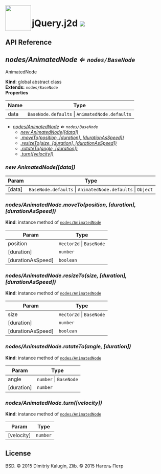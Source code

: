 <img src="https://github.com/fsggs/jquery.j2d/blob/0.2.0-dev/src/img/logo.png?raw=true" align="left" width="80"/>
<h1 align="left">jQuery.j2d <a href="https://www.versioneye.com/user/projects/56afa5f63d82b9003761dfc8">
    <img src="https://www.versioneye.com/user/projects/56afa5f63d82b9003761dfc8/badge.svg?style=flat"/></a></h1>


## API Reference

<a name="nodes/AnimatedNode"></a>

## *nodes/AnimatedNode ⇐ <code>nodes/BaseNode</code>*
AnimatedNode

**Kind**: global abstract class  
**Extends:** <code>nodes/BaseNode</code>  
**Properties**

| Name | Type |
| --- | --- |
| data | <code>BaseNode.defaults</code> &#124; <code>AnimatedNode.defaults</code> | 


* *[nodes/AnimatedNode](#nodes/AnimatedNode) ⇐ <code>nodes/BaseNode</code>*
    * *[new AnimatedNode([data])](#new_nodes/AnimatedNode_new)*
    * *[.moveTo(position, [duration], [durationAsSpeed])](#nodes/AnimatedNode+moveTo)*
    * *[.resizeTo(size, [duration], [durationAsSpeed])](#nodes/AnimatedNode+resizeTo)*
    * *[.rotateTo(angle, [duration])](#nodes/AnimatedNode+rotateTo)*
    * *[.turn([velocity])](#nodes/AnimatedNode+turn)*

<a name="new_nodes/AnimatedNode_new"></a>

### *new AnimatedNode([data])*

| Param | Type |
| --- | --- |
| [data] | <code>BaseNode.defaults</code> &#124; <code>AnimatedNode.defaults</code> &#124; <code>Object</code> | 

<a name="nodes/AnimatedNode+moveTo"></a>

### *nodes/AnimatedNode.moveTo(position, [duration], [durationAsSpeed])*
**Kind**: instance method of <code>[nodes/AnimatedNode](#nodes/AnimatedNode)</code>  

| Param | Type |
| --- | --- |
| position | <code>Vector2d</code> &#124; <code>BaseNode</code> | 
| [duration] | <code>number</code> | 
| [durationAsSpeed] | <code>boolean</code> | 

<a name="nodes/AnimatedNode+resizeTo"></a>

### *nodes/AnimatedNode.resizeTo(size, [duration], [durationAsSpeed])*
**Kind**: instance method of <code>[nodes/AnimatedNode](#nodes/AnimatedNode)</code>  

| Param | Type |
| --- | --- |
| size | <code>Vector2d</code> &#124; <code>BaseNode</code> | 
| [duration] | <code>number</code> | 
| [durationAsSpeed] | <code>boolean</code> | 

<a name="nodes/AnimatedNode+rotateTo"></a>

### *nodes/AnimatedNode.rotateTo(angle, [duration])*
**Kind**: instance method of <code>[nodes/AnimatedNode](#nodes/AnimatedNode)</code>  

| Param | Type |
| --- | --- |
| angle | <code>number</code> &#124; <code>BaseNode</code> | 
| [duration] | <code>number</code> | 

<a name="nodes/AnimatedNode+turn"></a>

### *nodes/AnimatedNode.turn([velocity])*
**Kind**: instance method of <code>[nodes/AnimatedNode](#nodes/AnimatedNode)</code>  

| Param | Type |
| --- | --- |
| [velocity] | <code>number</code> | 


## License

BSD. © 2015 Dimitriy Kalugin, Zlib. © 2015 Нагель Петр


